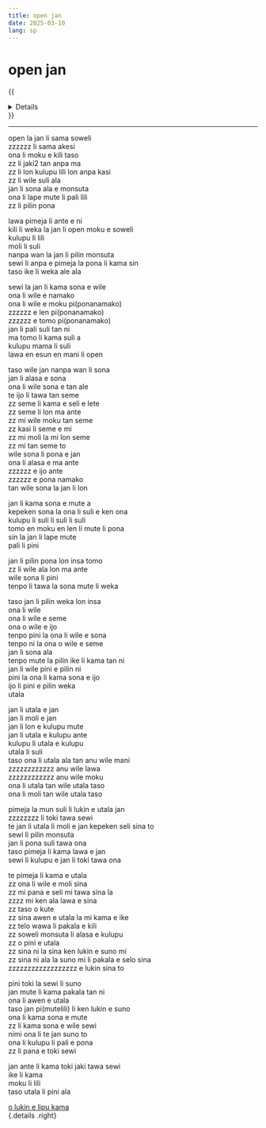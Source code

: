 ```yaml
---
title: open jan
date: 2025-03-10
lang: sp
---
```


# open jan

{{<details title="sona namako">}}
_tenpo pana la_ suno nanpa luka-luka la mun nanpa tu-tu la sike nanpa owe mute2 wan  
_ante nanpa+pini la_ suno nanpa luka tu-wan la mun nanpa luka tu-wan la sike nanpa owe mute2 wan  
_kon lipu la_ toki open nanpa tu lon lipu te ma suno to
{{</details>}}

---

open la jan li sama soweli  
zzzzzz li sama akesi  
ona li moku e kili taso  
zz li jaki2 tan anpa ma  
zz li lon kulupu lili lon anpa kasi  
zz li wile suli ala  
jan li sona ala e monsuta  
ona li lape mute li pali lili  
zz li pilin pona

lawa pimeja li ante e ni  
kili li weka la jan li open moku e soweli  
kulupu li lili  
moli li suli  
nanpa wan la jan li pilin monsuta  
sewi li anpa e pimeja la pona li kama sin  
taso ike li weka ale ala  

sewi la jan li kama sona e wile  
ona li wile e namako  
ona li wile e moku pi(ponanamako)  
zzzzzz e len pi(ponanamako)  
zzzzzz e tomo pi(ponanamako)  
jan li pali suli tan ni  
ma tomo li kama suli a  
kulupu mama li suli  
lawa en esun en mani li open  

taso wile jan nanpa wan li sona  
jan li alasa e sona  
ona li wile sona e tan ale  
te ijo li tawa tan seme  
zz seme li kama e seli e lete  
zz seme li lon ma ante  
zz mi wile moku tan seme  
zz kasi li seme e mi  
zz mi moli la mi lon seme  
zz mi tan seme to  
wile sona li pona e jan  
ona li alasa e ma ante  
zzzzzz e ijo ante  
zzzzzz e pona namako  
tan wile sona la jan li lon  

jan li kama sona e mute a  
kepeken sona la ona li suli e ken ona  
kulupu li suli li suli li suli  
tomo en moku en len li mute li pona  
sin la jan li lape mute  
pali li pini  

jan li pilin pona lon insa tomo  
zz li wile ala lon ma ante  
wile sona li pini  
tenpo li tawa la sona mute li weka  

taso jan li pilin weka lon insa  
ona li wile  
ona li wile e seme  
ona o wile e ijo  
tenpo pini la ona li wile e sona  
tenpo ni la ona o wile e seme  
jan li sona ala  
tenpo mute la pilin ike li kama tan ni  
jan li wile pini e pilin ni  
pini la ona li kama sona e ijo  
ijo li pini e pilin weka  
utala  

jan li utala e jan  
jan li moli e jan  
jan li lon e kulupu mute  
jan li utala e kulupu ante  
kulupu li utala e kulupu  
utala li suli  
taso ona li utala ala tan anu wile mani  
zzzzzzzzzzzz anu wile lawa  
zzzzzzzzzzzz anu wile moku  
ona li utala tan wile utala taso  
ona li moli tan wile utala taso  

pimeja la mun suli li lukin e utala jan  
zzzzzzzz li toki tawa sewi  
te jan li utala li moli e jan kepeken seli sina to  
sewi li pilin monsuta  
jan li pona suli tawa ona  
taso pimeja li kama lawa e jan  
sewi li kulupu e jan li toki tawa ona  

te pimeja li kama e utala  
zz ona li wile e moli sina  
zz mi pana e seli mi tawa sina la  
zzzz mi ken ala lawa e sina  
zz taso o kute  
zz sina awen e utala la mi kama e ike  
zz telo wawa li pakala e kili  
zz soweli monsuta li alasa e kulupu  
zz o pini e utala  
zz sina ni la sina ken lukin e suno mi  
zz sina ni ala la suno mi li pakala e selo sina  
zzzzzzzzzzzzzzzzzz e lukin sina to  

pini toki la sewi li suno  
jan mute li kama pakala tan ni  
ona li awen e utala  
taso jan pi(mutelili) li ken lukin e suno  
ona li kama sona e mute  
zz li kama sona e wile sewi  
nimi ona li te jan suno to  
ona li kulupu li pali e pona  
zz li pana e toki sewi  

jan ante li kama toki jaki tawa sewi  
ike li kama  
moku li lili  
taso utala li pini ala  

[o lukin e lipu kama](../open-utala)  
{.details .right}

